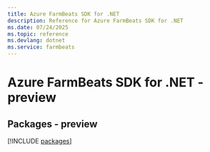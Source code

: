 ```yaml
---
title: Azure FarmBeats SDK for .NET
description: Reference for Azure FarmBeats SDK for .NET
ms.date: 07/24/2025
ms.topic: reference
ms.devlang: dotnet
ms.service: farmbeats
---
```

# Azure FarmBeats SDK for .NET - preview
## Packages - preview
[!INCLUDE [packages](farmbeats-index.md)]